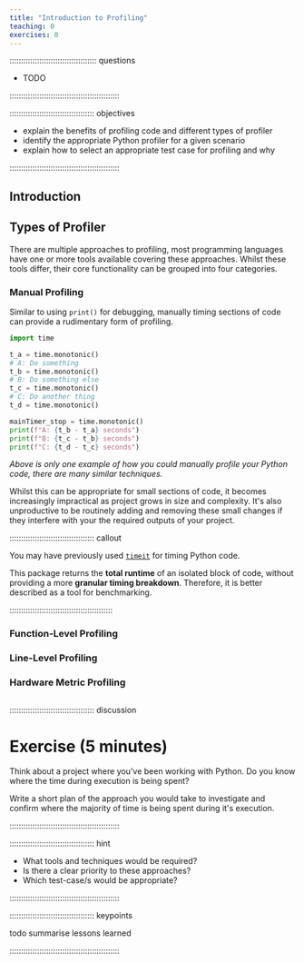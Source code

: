 ```yaml
---
title: "Introduction to Profiling"
teaching: 0
exercises: 0
---
```


:::::::::::::::::::::::::::::::::::::: questions

- TODO

::::::::::::::::::::::::::::::::::::::::::::::::

::::::::::::::::::::::::::::::::::::: objectives

- explain the benefits of profiling code and different types of profiler
- identify the appropriate Python profiler for a given scenario
- explain how to select an appropriate test case for profiling and why

::::::::::::::::::::::::::::::::::::::::::::::::


## Introduction

<!-- Profiling is (what) -->
<!-- It can be used for (where) -->
<!-- This allows enables faster/more (why)-->
<!-- It can be difficult to know without profiling, surprise speedup (why2) -->
<!-- Increasingly, concern for green/eco compute and or cloud costs (why3) -->

## Types of Profiler

There are multiple approaches to profiling, most programming languages have one or more tools available covering these approaches.
Whilst these tools differ, their core functionality can be grouped into four categories.

### Manual Profiling

Similar to using `print()` for debugging, manually timing sections of code can provide a rudimentary form of profiling.

```Python
import time

t_a = time.monotonic()
# A: Do something
t_b = time.monotonic()
# B: Do something else
t_c = time.monotonic()
# C: Do another thing
t_d = time.monotonic()

mainTimer_stop = time.monotonic()
print(f"A: {t_b - t_a} seconds")
print(f"B: {t_c - t_b} seconds")
print(f"C: {t_d - t_c} seconds")
```

*Above is only one example of how you could manually profile your Python code, there are many similar techniques.*

Whilst this can be appropriate for small sections of code, it becomes increasingly impractical as project grows in size and complexity.
It's also unproductive to be routinely adding and removing these small changes if they interfere with your the required outputs of your project.

::::::::::::::::::::::::::::::::::::: callout

You may have previously used [`timeit`](https://docs.python.org/3/library/timeit.html) for timing Python code.

This package returns the **total runtime** of an isolated block of code, without providing a more **granular timing breakdown**.
Therefore, it is better described as a tool for benchmarking.

:::::::::::::::::::::::::::::::::::::::::::::

### Function-Level Profiling
### Line-Level Profiling
### Hardware Metric Profiling
<!-- "Hardware" metric profilers also exist, but atypical for high-level languages like Python, so won't be covering. -->

## 

<!-- Todo, how to frame data-set selection -->






::::::::::::::::::::::::::::::::::::: discussion

# Exercise (5 minutes)

Think about a project where you've been working with Python.
Do you know where the time during execution is being spent?

Write a short plan of the approach you would take to investigate and confirm
where the majority of time is being spent during it's execution.

<!-- TODO should they share this anywhere, should it be discussed within the group? -->

::::::::::::::::::::::::::::::::::::::::::::::::

::::::::::::::::::::::::::::::::::::: hint

- What tools and techniques would be required?
- Is there a clear priority to these approaches?
- Which test-case/s would be appropriate?

::::::::::::::::::::::::::::::::::::::::::::::::


::::::::::::::::::::::::::::::::::::: keypoints

todo summarise lessons learned

::::::::::::::::::::::::::::::::::::::::::::::::